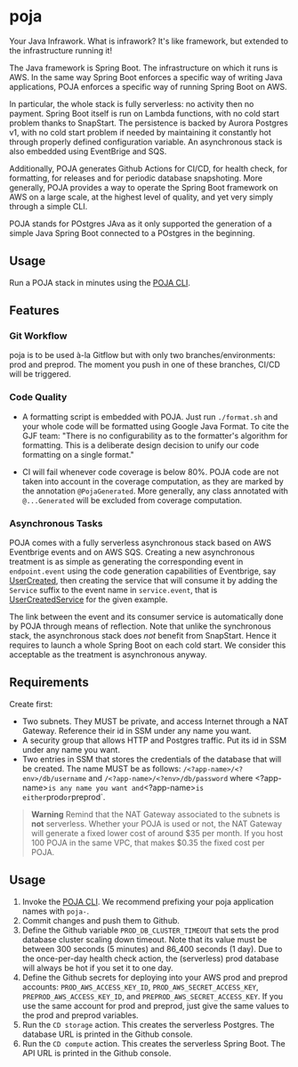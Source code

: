 # poja

Your Java Infrawork. What is infrawork? It's like framework, but extended to the infrastructure running it!

The Java framework is Spring Boot. The infrastructure on which it runs is AWS.
In the same way Spring Boot enforces a specific way of writing Java applications,
POJA enforces a specific way of running Spring Boot on AWS.

In particular, the whole stack is fully serverless: no activity then no payment.
Spring Boot itself is run on Lambda functions, with no cold start problem thanks to SnapStart.
The persistence is backed by Aurora Postgres v1, with no cold start problem if needed by maintaining it constantly hot through properly defined configuration variable.
An asynchronous stack is also embedded using EventBrige and SQS.

Additionally, POJA generates Github Actions for CI/CD, for health check, for formatting, for releases and for periodic database snapshoting.
More generally, POJA provides a way to operate the Spring Boot framework on AWS on a large scale, at the highest level of quality, and yet very simply through a simple CLI.

POJA stands for POstgres JAva as it only supported the generation of a simple Java Spring Boot connected to a POstgres in the beginning.

## Usage

Run a POJA stack in minutes using the [POJA CLI](https://github.com/hei-school/poja-cli).

## Features

### Git Workflow

poja is to be used à-la Gitflow but with only two branches/environments: prod and preprod.
The moment you push in one of these branches, CI/CD will be triggered.

### Code Quality

* A formatting script is embedded with POJA. Just run `./format.sh` and your whole code will be formatted using Google Java Format. To cite the GJF team: "There is no configurability as to the formatter's algorithm for formatting. This is a deliberate design decision to unify our code formatting on a single format."

* CI will fail whenever code coverage is below 80%. POJA code are not taken into account in the coverage computation, as they are marked by the annotation `@PojaGenerated`. More generally, any class annotated with `@...Generated` will be excluded from coverage computation.

### Asynchronous Tasks

POJA comes with a fully serverless asynchronous stack based on AWS Eventbrige events and on AWS SQS.
Creating a new asynchronous treatment is as simple as generating the corresponding event in `endpoint.event` using the code generation capabilities of Eventbrige,
say [UserCreated](https://github.com/hei-school/poja-base/blob/prod/src/main/java/com/company/base/endpoint/event/gen/UuidCreated.java),
then creating the service that will consume it by adding the `Service` suffix to the event name in `service.event`,
that is [UserCreatedService](https://github.com/hei-school/poja-base/blob/prod/src/main/java/com/company/base/service/event/UuidCreatedService.java) for the given example.

The link between the event and its consumer service is automatically done by POJA through means of reflection.
Note that unlike the synchronous stack, the asynchronous stack does _not_ benefit from SnapStart.
Hence it requires to launch a whole Spring Boot on each cold start.
We consider this acceptable as the treatment is asynchronous anyway.


## Requirements

Create first:
- Two subnets. They MUST be private, and access Internet through a NAT Gateway. Reference their id in SSM under any name you want.
- A security group that allows HTTP and Postgres traffic. Put its id in SSM under any name you want.
- Two entries in SSM that stores the credentials of the database that will be created. The name MUST be as follows: `/<?app-name>/<?env>/db/username` and `/<?app-name>/<?env>/db/password` where <?app-name>` is any name you want and `<?app-name>` is either `prod` or `preprod`.

> **Warning**
> Remind that the NAT Gateway associated to the subnets is __not__ serverless.
> Whether your POJA is used or not, the NAT Gateway will generate a fixed lower cost of around $35 per month.
> If you host 100 POJA in the same VPC, that makes $0.35 the fixed cost per POJA.

## Usage
1. Invoke the [POJA CLI](https://github.com/hei-school/poja-cli). We recommend prefixing your poja application names with `poja-`.
2. Commit changes and push them to Github.
3. Define the Github variable `PROD_DB_CLUSTER_TIMEOUT` that sets the prod database cluster scaling down timeout. Note that its value must be between 300 seconds (5 minutes) and 86_400 seconds (1 day). Due to the once-per-day health check action, the (serverless) prod database will always be hot if you set it to one day.
4. Define the Github secrets for deploying into your AWS prod and preprod accounts: `PROD_AWS_ACCESS_KEY_ID`, `PROD_AWS_SECRET_ACCESS_KEY`, `PREPROD_AWS_ACCESS_KEY_ID`, and `PREPROD_AWS_SECRET_ACCESS_KEY`. If you use the same account for prod and preprod, just give the same values to the prod and preprod variables.
5. Run the `CD storage` action. This creates the serverless Postgres. The database URL is printed in the Github console.
6. Run the `CD compute` action. This creates the serverless Spring Boot. The API URL is printed in the Github console.
